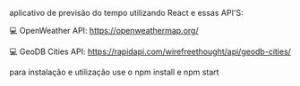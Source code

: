 aplicativo de previsão do tempo utilizando React e essas API'S:

💻 OpenWeather API: https://openweathermap.org/

💻 GeoDB Cities API: https://rapidapi.com/wirefreethought/api/geodb-cities/

para instalação e utilização use o npm install e npm start
